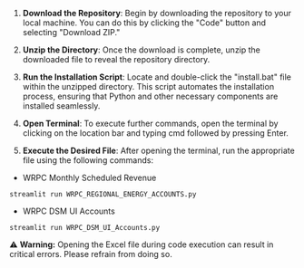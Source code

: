 1. **Download the Repository**: Begin by downloading the repository to your local machine. You can do this by clicking the "Code" button and selecting "Download ZIP."

2. **Unzip the Directory**: Once the download is complete, unzip the downloaded file to reveal the repository directory.

3. **Run the Installation Script**: Locate and double-click the "install.bat" file within the unzipped directory. This script automates the installation process, ensuring that Python and other necessary components are installed seamlessly.
4. **Open Terminal**: To execute further commands, open the terminal by clicking on the location bar and typing cmd followed by pressing Enter.

5. **Execute the Desired File**: After opening the terminal, run the appropriate file using the following commands:

* WRPC Monthly Scheduled Revenue
```
streamlit run WRPC_REGIONAL_ENERGY_ACCOUNTS.py
```

* WRPC DSM UI Accounts
```
streamlit run WRPC_DSM_UI_Accounts.py
```


⚠️ **Warning:** Opening the Excel file during code execution can result in critical errors. Please refrain from doing so.
